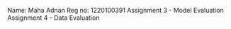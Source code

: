 Name: Maha Adnan 
Reg no: 1220100391
Assignment 3 - Model Evaluation
Assignment 4 - Data Evaluation
